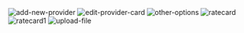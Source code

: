 <img src="https://github.com/digipigeon/connexcs-user-docs/img/ratecard/add-new-provider.png" alt="add-new-provider"/>

<img src="https://github.com/digipigeon/connexcs-user-docs/img/ratecard/edit-provider-card.png" alt="edit-provider-card"/>

<img src="https://github.com/digipigeon/connexcs-user-docs/img/ratecard/other-options.png" alt="other-options"/>

<img src="https://github.com/digipigeon/connexcs-user-docs/img/ratecard/ratecard.png" alt="ratecard"/>

<img src="https://github.com/digipigeon/connexcs-user-docs/img/ratecard/ratecard1.png" alt="ratecard1"/>

<img src="https://github.com/digipigeon/connexcs-user-docs/img/ratecard/upload-file.png" alt="upload-file"/>

